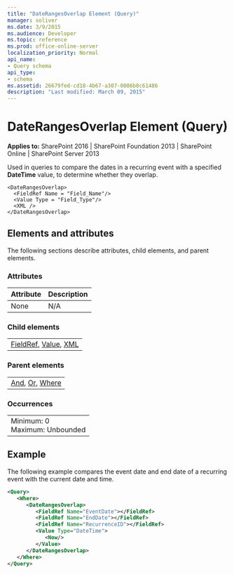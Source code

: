 ```yaml
---
title: "DateRangesOverlap Element (Query)"
manager: soliver
ms.date: 3/9/2015
ms.audience: Developer
ms.topic: reference
ms.prod: office-online-server
localization_priority: Normal
api_name:
- Query schema
api_type:
- schema
ms.assetid: 26679fed-cd18-4b67-a307-0086b8c61486
description: "Last modified: March 09, 2015"
---
```


# DateRangesOverlap Element (Query)

 
  
 **Applies to:** SharePoint 2016 | SharePoint Foundation 2013 | SharePoint Online | SharePoint Server 2013
  
Used in queries to compare the dates in a recurring event with a specified **DateTime** value, to determine whether they overlap. 
  
```
<DateRangesOverlap>
  <FieldRef Name = "Field_Name"/>
  <Value Type = "Field_Type"/>
  <XML />
</DateRangesOverlap>
```

## Elements and attributes

The following sections describe attributes, child elements, and parent elements.

### Attributes

|**Attribute**|**Description**|
|:-----|:-----|
|None  <br/> |N/A  <br/> |
   
### Child elements

||
|:-----|
|[FieldRef](fieldref-element-query.md), [Value](value-element-query.md), [XML](xml-element.md)|
   
### Parent elements

||
|:-----|
|[And](and-element-query.md), [Or](or-element-query.md), [Where](where-element-query.md)|
   
### Occurrences

||
|:-----|
|Minimum: 0  <br/> Maximum: Unbounded  <br/> |
   
## Example

The following example compares the event date and end date of a recurring event with the current date and time.
  
```XML
<Query>
   <Where>
      <DateRangesOverlap>
         <FieldRef Name="EventDate"></FieldRef>
         <FieldRef Name="EndDate"></FieldRef>
         <FieldRef Name="RecurrenceID"></FieldRef>
         <Value Type="DateTime">
            <Now/>
         </Value>
      </DateRangesOverlap>
   </Where>
</Query>
```


